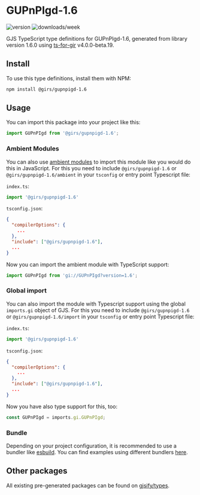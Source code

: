
# GUPnPIgd-1.6

![version](https://img.shields.io/npm/v/@girs/gupnpigd-1.6)
![downloads/week](https://img.shields.io/npm/dw/@girs/gupnpigd-1.6)


GJS TypeScript type definitions for GUPnPIgd-1.6, generated from library version 1.6.0 using [ts-for-gir](https://github.com/gjsify/ts-for-gir) v4.0.0-beta.19.


## Install

To use this type definitions, install them with NPM:
```bash
npm install @girs/gupnpigd-1.6
```

## Usage

You can import this package into your project like this:
```ts
import GUPnPIgd from '@girs/gupnpigd-1.6';
```

### Ambient Modules

You can also use [ambient modules](https://github.com/gjsify/ts-for-gir/tree/main/packages/cli#ambient-modules) to import this module like you would do this in JavaScript.
For this you need to include `@girs/gupnpigd-1.6` or `@girs/gupnpigd-1.6/ambient` in your `tsconfig` or entry point Typescript file:

`index.ts`:
```ts
import '@girs/gupnpigd-1.6'
```

`tsconfig.json`:
```json
{
  "compilerOptions": {
    ...
  },
  "include": ["@girs/gupnpigd-1.6"],
  ...
}
```

Now you can import the ambient module with TypeScript support: 

```ts
import GUPnPIgd from 'gi://GUPnPIgd?version=1.6';
```

### Global import

You can also import the module with Typescript support using the global `imports.gi` object of GJS.
For this you need to include `@girs/gupnpigd-1.6` or `@girs/gupnpigd-1.6/import` in your `tsconfig` or entry point Typescript file:

`index.ts`:
```ts
import '@girs/gupnpigd-1.6'
```

`tsconfig.json`:
```json
{
  "compilerOptions": {
    ...
  },
  "include": ["@girs/gupnpigd-1.6"],
  ...
}
```

Now you have also type support for this, too:

```ts
const GUPnPIgd = imports.gi.GUPnPIgd;
```

### Bundle

Depending on your project configuration, it is recommended to use a bundler like [esbuild](https://esbuild.github.io/). You can find examples using different bundlers [here](https://github.com/gjsify/ts-for-gir/tree/main/examples).

## Other packages

All existing pre-generated packages can be found on [gjsify/types](https://github.com/gjsify/types).

